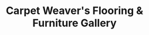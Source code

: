---
title: "Carpet Weaver's Flooring & Furniture Gallery"
url: /springfield/carpet-weavers-flooring-and-furniture-gallery/
shop: carpet
---